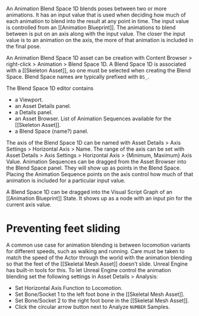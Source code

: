 An Animation Blend Space 1D blends poses between two or more animations.
It has an input value that is used when deciding how much of each animation to blend into the result at any point in time.
The input value is controlled from an [[Animation Blueprint]].
The animations to blend between is put on an axis along with the input value.
The closer the input value is  to an animation on the axis, the more of that animation is included in the final pose.

An Animation Blend Space 1D asset can be creation with Content Browser > right-click > Animation > Blend Space 1D.
A Blend Space 1D is associated with a [[Skeleton Asset]], so one must be selected when creating the Blend Space.
Blend Space names are typically prefixed with `BS_`.

The Blend Space 1D editor contains
- a Viewport.
- an Asset Details panel.
- a Details panel.
- an Asset Browser.
  List of Animation Sequences available for the [[Skeleton Asset]].
- a Blend Space (name?) panel.

The axis of the Blend Space 1D can be named with Asset Details > Axis Settings > Horizontal Axis > Name.
The range of the axis can be set with Asset Details > Axis Settings > Horizontal Axis > {Minimum, Maximum} Axis Value.
Animation Sequences can be dragged from the Asset Browser into the Blend Space panel.
They will show up as points in the Blend Space.
Placing the Animation Sequence points on the axis control how much of that animation is included for a particular input value.

A Blend Space 1D can be dragged into the Visual Script Graph of an [[Animation Blueprint]] State.
It shows up as a node with an input pin for the current axis value.

# Preventing feet sliding
A common use case for animation blending is between locomotion variants for different speeds, such as walking and running.
Care must be taken to match the speed of the Actor through the world with the animation blending so that the feet of the [[Skeletal Mesh Asset]] doesn't slide.
Unreal Engine has built-in tools for this.
To let Unreal Engine control the animation blending set the following settings in Asset Details > Analysis:
- Set Horizontal Axis Function to Locomotion.
- Set Bone/Socket 1 to the left foot bone in the [[Skeletal Mesh Asset]].
- Set Bone/Socket 2 to the right foot bone in the [[Skeletal Mesh Asset]].
- Click the circular arrow button next to Analyze `NUMBER` Samples.

